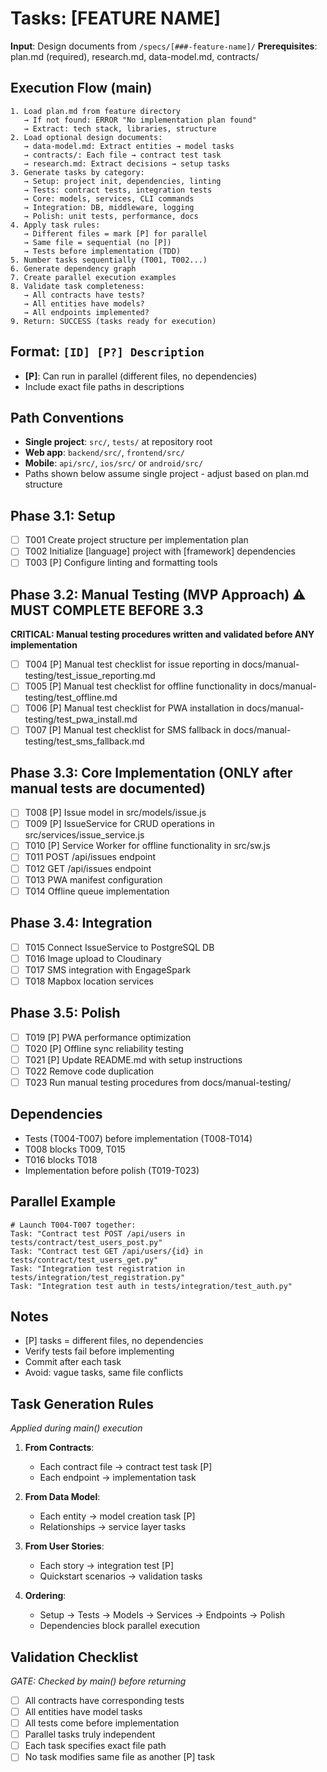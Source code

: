 # Tasks: [FEATURE NAME]

**Input**: Design documents from `/specs/[###-feature-name]/`
**Prerequisites**: plan.md (required), research.md, data-model.md, contracts/

## Execution Flow (main)

```
1. Load plan.md from feature directory
   → If not found: ERROR "No implementation plan found"
   → Extract: tech stack, libraries, structure
2. Load optional design documents:
   → data-model.md: Extract entities → model tasks
   → contracts/: Each file → contract test task
   → research.md: Extract decisions → setup tasks
3. Generate tasks by category:
   → Setup: project init, dependencies, linting
   → Tests: contract tests, integration tests
   → Core: models, services, CLI commands
   → Integration: DB, middleware, logging
   → Polish: unit tests, performance, docs
4. Apply task rules:
   → Different files = mark [P] for parallel
   → Same file = sequential (no [P])
   → Tests before implementation (TDD)
5. Number tasks sequentially (T001, T002...)
6. Generate dependency graph
7. Create parallel execution examples
8. Validate task completeness:
   → All contracts have tests?
   → All entities have models?
   → All endpoints implemented?
9. Return: SUCCESS (tasks ready for execution)
```

## Format: `[ID] [P?] Description`

- **[P]**: Can run in parallel (different files, no dependencies)
- Include exact file paths in descriptions

## Path Conventions

- **Single project**: `src/`, `tests/` at repository root
- **Web app**: `backend/src/`, `frontend/src/`
- **Mobile**: `api/src/`, `ios/src/` or `android/src/`
- Paths shown below assume single project - adjust based on plan.md structure

## Phase 3.1: Setup

- [ ] T001 Create project structure per implementation plan
- [ ] T002 Initialize [language] project with [framework] dependencies
- [ ] T003 [P] Configure linting and formatting tools

## Phase 3.2: Manual Testing (MVP Approach) ⚠️ MUST COMPLETE BEFORE 3.3

**CRITICAL: Manual testing procedures written and validated before ANY implementation**

- [ ] T004 [P] Manual test checklist for issue reporting in docs/manual-testing/test_issue_reporting.md
- [ ] T005 [P] Manual test checklist for offline functionality in docs/manual-testing/test_offline.md
- [ ] T006 [P] Manual test checklist for PWA installation in docs/manual-testing/test_pwa_install.md
- [ ] T007 [P] Manual test checklist for SMS fallback in docs/manual-testing/test_sms_fallback.md

## Phase 3.3: Core Implementation (ONLY after manual tests are documented)

- [ ] T008 [P] Issue model in src/models/issue.js
- [ ] T009 [P] IssueService for CRUD operations in src/services/issue_service.js
- [ ] T010 [P] Service Worker for offline functionality in src/sw.js
- [ ] T011 POST /api/issues endpoint
- [ ] T012 GET /api/issues endpoint
- [ ] T013 PWA manifest configuration
- [ ] T014 Offline queue implementation

## Phase 3.4: Integration

- [ ] T015 Connect IssueService to PostgreSQL DB
- [ ] T016 Image upload to Cloudinary
- [ ] T017 SMS integration with EngageSpark
- [ ] T018 Mapbox location services

## Phase 3.5: Polish

- [ ] T019 [P] PWA performance optimization
- [ ] T020 [P] Offline sync reliability testing
- [ ] T021 [P] Update README.md with setup instructions
- [ ] T022 Remove code duplication
- [ ] T023 Run manual testing procedures from docs/manual-testing/

## Dependencies

- Tests (T004-T007) before implementation (T008-T014)
- T008 blocks T009, T015
- T016 blocks T018
- Implementation before polish (T019-T023)

## Parallel Example

```
# Launch T004-T007 together:
Task: "Contract test POST /api/users in tests/contract/test_users_post.py"
Task: "Contract test GET /api/users/{id} in tests/contract/test_users_get.py"
Task: "Integration test registration in tests/integration/test_registration.py"
Task: "Integration test auth in tests/integration/test_auth.py"
```

## Notes

- [P] tasks = different files, no dependencies
- Verify tests fail before implementing
- Commit after each task
- Avoid: vague tasks, same file conflicts

## Task Generation Rules

_Applied during main() execution_

1. **From Contracts**:
   - Each contract file → contract test task [P]
   - Each endpoint → implementation task
2. **From Data Model**:
   - Each entity → model creation task [P]
   - Relationships → service layer tasks
3. **From User Stories**:

   - Each story → integration test [P]
   - Quickstart scenarios → validation tasks

4. **Ordering**:
   - Setup → Tests → Models → Services → Endpoints → Polish
   - Dependencies block parallel execution

## Validation Checklist

_GATE: Checked by main() before returning_

- [ ] All contracts have corresponding tests
- [ ] All entities have model tasks
- [ ] All tests come before implementation
- [ ] Parallel tasks truly independent
- [ ] Each task specifies exact file path
- [ ] No task modifies same file as another [P] task
